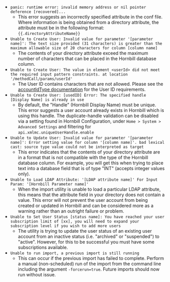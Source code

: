 * `panic: runtime error: invalid memory address or nil pointer deference [recovered]...`
  * This error suggests an incorrectly specified attribute in the conf file. Where information is being obtained from a directory attribute, the attribute must be in the following format: `{{.directoryAttributeName}}`
* `Unable to Create User: Invalid value for parameter '[parameter name]': The text size provided (31 characters) is greater than the maximum allowable size of 20 characters for column [column name]`
  * The contents of your directory attribute exceed the maximum number of characters that can be placed in the Hornbill database column.
* `Unable to Create User: The value in element <userId> did not meet the required input pattern constraints. at location '/methodCall/params/userId' `
  * The User ID contains characters that are not allowed. Please see the [accountIdType documentation](/esp-api/types/simple/accountIdType) for the User ID requirements. 
* `Unable to Create User: [usedID] Error: The specified handle [Display Name] is already in use`
  * By default, the "Handle" (Hornbill Display Name) must be unique. This error suggests a user account already exists in Hornbill which is using this handle. The duplicate-handle validation can be disabled via a setting found in Hornbill Configuration, under `Home > System > Advanced Settings` and filtering for `api.xmlmc.uniqueUserHandle.enable`
* `Unable to Update User: Invalid value for parameter '[parameter name]': Error setting value for column '[column name]'. bad lexical cast: source type value could not be interpreted as target`
  * This error indicates that the contents of your directory attribute are in a format that is not compatible with the type of the Hornbill database column. For example, you will get this when trying to place text into a database field that is of type "INT" (accepts integer values only).
* `Unable to Load LDAP Attribute: '[LDAP attribute name]' For Input Param: '[Hornbill Parameter name]' `
  * When the import utility is unable to load a particular LDAP attribute, this means that the attribute field in your directory does not contain a value. This error will not prevent the user account from being created or updated in Hornbill and can be considered more as a warning rather than an outright failure or problem.
* `Unable to Set User Status [status name]: You have reached your user subscription limit of [xx], you will need to expand your subscription level if you wish to add more users`
  * The utility is trying to update the user status of an existing user account from an inactive status (i.e. "archived" or "suspended") to "active". However, for this to be successful you must have some subscriptions available.
* `Unable to run import, a previous import is still running`
  * This can occur if the previous import has failed to complete. Perform a manual (non-scheduled) run of the import from the command line including the argument `-forcerun=true`. Future imports should now run without issue.